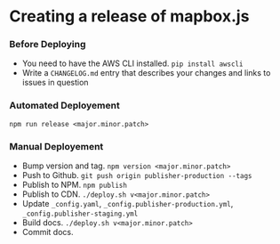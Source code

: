 # Creating a release of mapbox.js

### Before Deploying

* You need to have the AWS CLI installed. `pip install awscli`
* Write a `CHANGELOG.md` entry that describes your changes and links to
  issues in question

### Automated Deployement

`npm run release <major.minor.patch>`

### Manual Deployement

* Bump version and tag. `npm version <major.minor.patch>`
* Push to Github. `git push origin publisher-production --tags`
* Publish to NPM. `npm publish`
* Publish to CDN. `./deploy.sh v<major.minor.patch>`
* Update `_config.yaml`, `_config.publisher-production.yml`, `_config.publisher-staging.yml`
* Build docs. `./deploy.sh v<major.minor.patch>`
* Commit docs.
